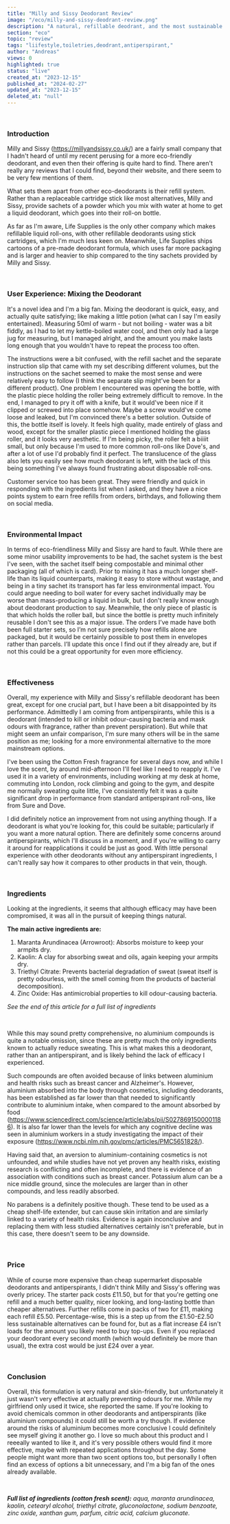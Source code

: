 ```yaml
---
title: "Milly and Sissy Deodorant Review"
image: "/eco/milly-and-sissy-deodrant-review.png"
description: "A natural, refillable deodrant, and the most sustainable I've seen"
section: "eco"
topic: "review"
tags: "liifestyle,toiletries,deodrant,antiperspirant,"
author: "Andreas"
views: 0
highlighted: true
status: "live"
created_at: "2023-12-15"
published_at: "2024-02-27"
updated_at: "2023-12-15"
deleted_at: "null"
---
```


&nbsp;

### Introduction

Milly and Sissy (<https://millyandsissy.co.uk/>) are a fairly small company that I hadn't heard of until my recent perusing for a more eco-friendly deodorant, and even then their offering is quite hard to find. There aren't really any reviews that I could find, beyond their website, and there seem to be very few mentions of them.
&nbsp;

What sets them apart from other eco-deodorants is their refill system. Rather than a replaceable cartridge stick like most alternatives, Milly and Sissy, provide sachets of a powder which you mix with water at home to get a liquid deodorant, which goes into their roll-on bottle.

As far as I'm aware, Life Supplies is the only other company which makes refillable liquid roll-ons, with other refillable deodorants using stick cartridges, which I'm much less keen on. Meanwhile, Life Supplies ships cartoons of a pre-made deodorant formula, which uses far more packaging and is larger and heavier to ship compared to the tiny sachets provided by Milly and Sissy.

&nbsp;

### User Experience: Mixing the Deodorant

It's a novel idea and I'm a big fan. Mixing the deodorant is quick, easy, and actually quite satisfying; like making a little potion (what can I say I'm easily entertained). Measuring 50ml of warm - but not boiling - water was a bit fiddly, as I had to let my kettle-boiled water cool, and then only had a large jug for measuring, but I managed alright, and the amount you make lasts long enough that you wouldn't have to repeat the process too often.
&nbsp;

The instructions were a bit confused, with the refill sachet and the separate instruction slip that came with my set describing different volumes, but the instructions on the sachet seemed to make the most sense and were relatively easy to follow (I think the separate slip might've been for a different product). One problem I encountered was opening the bottle, with the plastic piece holding the roller being extremely difficult to remove. In the end, I managed to pry it off with a knife, but it would've been nice if it clipped or screwed into place somehow. Maybe a screw would've come loose and leaked, but I'm convinced there's a better solution. Outside of this, the bottle itself is lovely. It feels high quality, made entirely of glass and wood, except for the smaller plastic piece I mentioned holding the glass roller, and it looks very aesthetic. If I'm being picky, the roller felt a biiiit small, but only because I'm used to more common roll-ons like Dove's, and after a lot of use I'd probably find it perfect. The translucence of the glass also lets you easily see how much deodorant is left, with the lack of this being something I’ve always found frustrating about disposable roll-ons.
&nbsp;

Customer service too has been great. They were friendly and quick in responding with the ingredients list when I asked, and they have a nice points system to earn free refills from orders, birthdays, and following them on social media.

&nbsp;

### Environmental Impact

In terms of eco-friendliness Milly and Sissy are hard to fault. While there are some minor usability improvements to be had, the sachet system is the best I've seen, with the sachet itself being compostable and minimal other packaging (all of which is card). Prior to mixing it has a much longer shelf-life than its liquid counterparts, making it easy to store without wastage, and being in a tiny sachet its transport has far less environmental impact. You could argue needing to boil water for every sachet individually may be worse than mass-producing a liquid in bulk, but I don't really know enough about deodorant production to say. Meanwhile, the only piece of plastic is that which holds the roller ball, but since the bottle is pretty much infinitely reusable I don't see this as a major issue. The orders I’ve made have both been full starter sets, so I’m not sure precisely how refills alone are packaged, but it would be certainly possible to post them in envelopes rather than parcels. I’ll update this once I find out if they already are, but if not this could be a great opportunity for even more efficiency.

&nbsp;

### Effectiveness

Overall, my experience with Milly and Sissy's refillable deodorant has been great, except for one crucial part, but I have been a bit disappointed by its performance. Admittedly I am coming from antiperspirants, while this is a deodorant (intended to kill or inhibit odour-causing bacteria and mask odours with fragrance, rather than prevent perspiration). But while that might seem an unfair comparison, I'm sure many others will be in the same position as me; looking for a more environmental alternative to the more mainstream options.
&nbsp;

I've been using the Cotton Fresh fragrance for several days now, and while I love the scent, by around mid-afternoon I'll feel like I need to reapply it. I've used it in a variety of environments, including working at my desk at home, commuting into London, rock climbing and going to the gym, and despite me normally sweating quite little, I've consistently felt it was a quite significant drop in performance from standard antiperspirant roll-ons, like from Sure and Dove.

I did definitely notice an improvement from not using anything though. If a deodorant is what you're looking for, this could be suitable; particularly if you want a more natural option. There are definitely some concerns around antiperspirants, which I'll discuss in a moment, and if you're willing to carry it around for reapplications it could be just as good. With little personal experience with other deodorants without any antiperspirant ingredients, I can't really say how it compares to other products in that vein, though.

&nbsp;

### Ingredients

Looking at the ingredients, it seems that although efficacy may have been compromised, it was all in the pursuit of keeping things natural.
&nbsp;

**The main active ingredients are:**

1. Maranta Arundinacea (Arrowroot): Absorbs moisture to keep your armpits dry.
2. Kaolin: A clay for absorbing sweat and oils, again keeping your armpits dry.
3. Triethyl Citrate: Prevents bacterial degradation of sweat (sweat itself is pretty odourless, with the smell coming from the products of bacterial decomposition).
4. Zinc Oxide: Has antimicrobial properties to kill odour-causing bacteria.
&nbsp;

_See the end of this article for a full list of ingredients_

&nbsp;

While this may sound pretty comprehensive, no aluminium compounds is quite a notable omission, since these are pretty much the only ingredients known to actually reduce sweating. This is what makes this a deodorant, rather than an antiperspirant, and is likely behind the lack of efficacy I experienced.
&nbsp;

Such compounds are often avoided because of links between aluminium and health risks such as breast cancer and Alzheimer's. However, aluminium absorbed into the body through cosmetics, including deodorants, has been established as far lower than that needed to significantly contribute to aluminium intake, when compared to the amount absorbed by food (<https://www.sciencedirect.com/science/article/abs/pii/S0278691500001186>). It is also far lower than the levels for which any cognitive decline was seen in aluminium workers in a study investigating the impact of their exposure (<https://www.ncbi.nlm.nih.gov/pmc/articles/PMC5651828/>).

Having said that, an aversion to aluminium-containing cosmetics is not unfounded, and while studies have not yet proven any health risks, existing research is conflicting and often incomplete, and there is evidence of an association with conditions such as breast cancer. Potassium alum can be a nice middle ground, since the molecules are larger than in other compounds, and less readily absorbed.
&nbsp;

No parabens is a definitely positive though. These tend to be used as a cheap shelf-life extender, but can cause skin irritation and are similarly linked to a variety of health risks. Evidence is again inconclusive and replacing them with less studied alternatives certainly isn't preferable, but in this case, there doesn't seem to be any downside.

&nbsp;

### Price

While of course more expensive than cheap supermarket disposable deodorants and antiperspirants, I didn't think Milly and Sissy's offering was overly pricey. The starter pack costs £11.50, but for that you're getting one refill and a much better quality, nicer looking, and long-lasting bottle than cheaper alternatives. Further refills come in packs of two for £11, making each refill £5.50. Percentage-wise, this is a step up from the £1.50-£2.50 less sustainable alternatives can be found for, but as a flat increase £4 isn't loads for the amount you likely need to buy top-ups. Even if you replaced your deodorant every second month (which would definitely be more than usual), the extra cost would be just £24 over a year.

&nbsp;

### Conclusion

Overall, this formulation is very natural and skin-friendly, but unfortunately it just wasn't very effective at actually preventing odours for me. While my girlfriend only used it twice, she reported the same. If you're looking to avoid chemicals common in other deodorants and antiperspirants (like aluminium compounds) it could still be worth a try though. If evidence around the risks of aluminium becomes more conclusive I could definitely see myself giving it another go. I love so much about this product and I reeeally wanted to like it, and it's very possible others would find it more effective, maybe with repeated applications throughout the day. Some people might want more than two scent options too, but personally I often find an excess of options a bit unnecessary, and I'm a big fan of the ones already available.

&nbsp;

_**Full list of ingredients (cotton fresh scent):** aqua, maranta arundinacea, kaolin, cetearyl alcohol, triethyl citrate, gluconolactone, sodium benzoate, zinc oxide, xanthan gum, parfum, citric acid, calcium gluconate._
